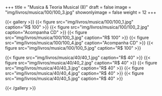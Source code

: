 +++
title = "Musica & Teoria Musical (8)"
draft = false
image = "img/livros/musica/100/100_3.jpg"
showonlyimage = false
weight = 12
+++
<!--more-->

{{< gallery >}}
{{< figure src="img/livros/musica/100/100_1.jpg" caption="R$ 100" >}}
{{< figure src="img/livros/musica/100/100_2.jpg" caption="Acompanha CD" >}}
{{< figure src="img/livros/musica/100/100_3.jpg" caption="R$ 100" >}}
{{< figure src="img/livros/musica/100/100_4.jpg" caption="Acompanha CD" >}}
{{< figure src="img/livros/musica/100/100_5.jpg" caption="R$ 100" >}}

{{< figure src="img/livros/musica/40/40_1.jpg" caption="R$ 40" >}}
{{< figure src="img/livros/musica/40/40_2.jpg" caption="R$ 40" >}}
{{< figure src="img/livros/musica/40/40_3.jpg" caption="R$ 40" >}}
{{< figure src="img/livros/musica/40/40_4.jpg" caption="R$ 40" >}}
{{< figure src="img/livros/musica/40/40_5.jpg" caption="R$ 40" >}}

{{< /gallery >}}


